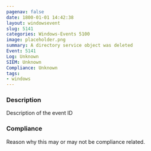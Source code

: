 ```yaml
---
pagenav: false
date: 1800-01-01 14:42:38
layout: windowsevent
slug: 5141
categories: Windows-Events 5100
image: placeholder.png
summary: A directory service object was deleted
Event: 5141
Log: Unknown
SIEM: Unknown
Compliance: Unknown
tags:
- windows
---
```


### Description

Description of the event ID

### Compliance

Reason why this may or may not be compliance related.
